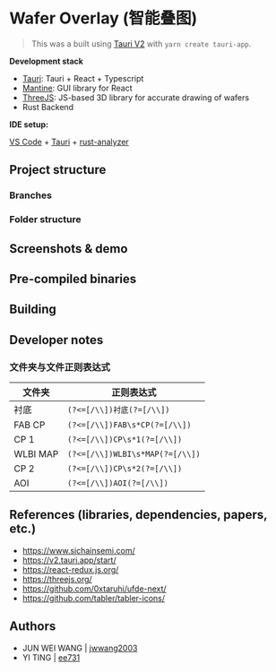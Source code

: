 # Wafer Overlay (智能叠图)

> This was a built using [Tauri V2](https://v2.tauri.app/start/) with `yarn create tauri-app`.

**Development stack**
- [Tauri](https://v2.tauri.app/start/): Tauri + React + Typescript
- [Mantine](https://mantine.dev/): GUI library for React
- [ThreeJS](https://threejs.org/): JS-based 3D library for accurate drawing of wafers
- Rust Backend

**IDE setup:**

[VS Code](https://code.visualstudio.com/) + [Tauri](https://marketplace.visualstudio.com/items?itemName=tauri-apps.tauri-vscode) + [rust-analyzer](https://marketplace.visualstudio.com/items?itemName=rust-lang.rust-analyzer)

## Project structure

### Branches

### Folder structure

## Screenshots & demo

## Pre-compiled binaries

## Building

## Developer notes

### 文件夹与文件正则表达式

| 文件夹 | 正则表达式 |
| -------- | ------------------------------- |
| 衬底       | `(?<=[/\\])衬底(?=[/\\])`         |
| FAB CP   | `(?<=[/\\])FAB\s*CP(?=[/\\])`   |
| CP 1     | `(?<=[/\\])CP\s*1(?=[/\\])`     |
| WLBI MAP | `(?<=[/\\])WLBI\s*MAP(?=[/\\])` |
| CP 2     | `(?<=[/\\])CP\s*2(?=[/\\])`     |
| AOI      | `(?<=[/\\])AOI(?=[/\\])`        |

## References (libraries, dependencies, papers, etc.)

- https://www.sichainsemi.com/
- https://v2.tauri.app/start/
- https://react-redux.js.org/
- https://threejs.org/
- https://github.com/0xtaruhi/ufde-next/
- https://github.com/tabler/tabler-icons/

## Authors

- JUN WEI WANG | [jwwang2003](https://github.com/jwwang2003/)
- YI TING | [ee731](https://github.com/ee731)